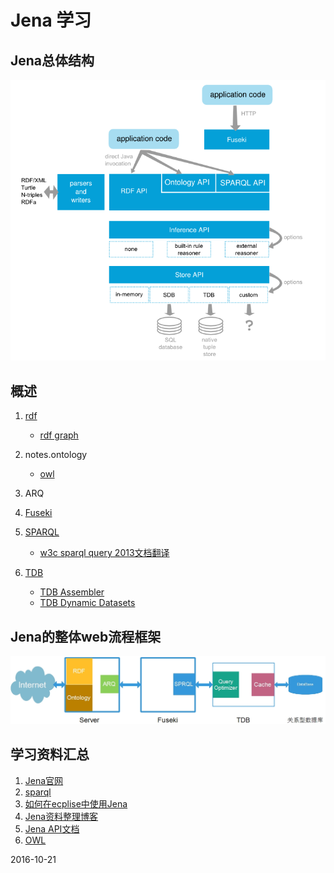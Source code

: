 # Jena 学习

## Jena总体结构

![jena](./images/jena.png)

## 概述

1. [rdf](./notes/rdf.md)

    * [rdf graph](./notes/rdf-graph.md)

2. notes.ontology

    * [owl](./notes/owl.md)

3. ARQ
4. [Fuseki](./notes/fuseki.md)
5. [SPARQL](./notes/sparql.md)

    * [w3c sparql query 2013文档翻译](./notes/sparql/)

6. [TDB](./notes/tdb.md)

    * [TDB Assembler](./notes/tdb-assember.md)
    * [TDB Dynamic Datasets](./notes/tdb-dynamic-dataset.md)

## Jena的整体web流程框架

![jena-complete](./images/jena-webflow.jpg)

## 学习资料汇总

1. [Jena官网](http://jena.apache.org/index.html)
2. [sparql](https://www.w3.org/TR/sparql11-query/)
3. [如何在ecplise中使用Jena](http://www.iandickinson.me.uk/articles/jena-eclipse-helloworld/)
4. [Jena资料整理博客](http://www.itdadao.com/tags/jena-0.html)
5. [Jena API文档](http://jena.apache.org/documentation/javadoc/jena/)
6. [OWL](https://www.w3.org/TR/2004/REC-owl-features-20040210/)

2016-10-21
